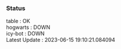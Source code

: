 ### Status


table : OK  
hogwarts : DOWN  
icy-bot : DOWN  
Latest Update : 2023-06-15 19:10:21.084094
